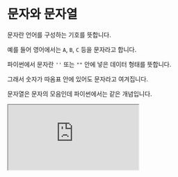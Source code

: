 # 문자와 문자열

문자란 언어를 구성하는 기호를 뜻합니다.

예를 들어 영어에서는 `A`, `B`, `C` 등을 문자라고 합니다.

파이썬에서 문자란 `''` 또는 `""` 안에 넣은 데이터 형태를 뜻합니다.

그래서 숫자가 따옴표 안에 있어도 문자라고 여겨집니다.

문자열은 문자의 모음인데 파이썬에서는 같은 개념입니다.

<iframe
  loading="lazy"
  className="youtube" src="https://www.youtube.com/embed/NT0qINEacEo"
  title="YouTube video player"
  allow="accelerometer; autoplay; clipboard-write; encrypted-media; gyroscope; picture-in-picture"
/>

## 파이썬에서 문자 만들기

문자는 항상 `''` 또는 `""` 안에 값이 있어야 합니다.

하지만 `''`와 `""` 안의 값은 항상 한 줄 안에 있어야 합니다.

옆에 있는 예시를 보면 `Hello`와 `World`가 한 줄에 없어서 에러가 생긴 것입니다.

<iframe
  loading="lazy"
  title="Python IDLE Trinket"
  src="https://trinket.io/embed/python/7c86f7328a"
  height="400"
/>

## 문자 - 여러 줄

만일 문자와 문자 사이에 많은 줄이 있는 형태로 데이터를 출력하고 싶다면 어떻게 할까요?

예를 들어 `hello world`를 출력하는 방법은 있을까요?

다양한 방법이 있겠지만 3개 예시를 보겠습니다.

4번째 방법을 보면 `''' '''`를 사용했습니다.

이 기호 안에 저희는 새로운 줄(enter)을 넣어서 사용할 수 있습니다. 하지만 `''`와 `""`에서는 새로운 줄을 사용할 수 없습니다.

`''' '''` 대신 `""" """`를 사용해도 됩니다.

<iframe
  loading="lazy"
  title="Python IDLE Trinket"
  src="https://trinket.io/embed/python/c420acd5f8"
  height="400"
/>
